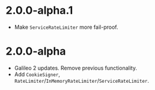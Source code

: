 # 2.0.0-alpha.1
* Make `ServiceRateLimiter` more fail-proof.

# 2.0.0-alpha
* Galileo 2 updates. Remove previous functionality.
* Add `CookieSigner`, `RateLimiter`/`InMemoryRateLimiter`/`ServiceRateLimiter`.
